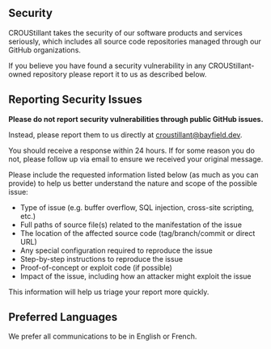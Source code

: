 <!-- BEGIN CROUSTILLANT SECURITY.MD V0.0.9 BLOCK -->

## Security

CROUStillant takes the security of our software products and services seriously, which includes all source code repositories managed through our GitHub organizations.

If you believe you have found a security vulnerability in any CROUStillant-owned repository please report it to us as described below.

## Reporting Security Issues

**Please do not report security vulnerabilities through public GitHub issues.**

Instead, please report them to us directly at [croustillant@bayfield.dev](mailto:croustillant@bayfield.dev).

You should receive a response within 24 hours. If for some reason you do not, please follow up via email to ensure we received your original message.

Please include the requested information listed below (as much as you can provide) to help us better understand the nature and scope of the possible issue:

  * Type of issue (e.g. buffer overflow, SQL injection, cross-site scripting, etc.)
  * Full paths of source file(s) related to the manifestation of the issue
  * The location of the affected source code (tag/branch/commit or direct URL)
  * Any special configuration required to reproduce the issue
  * Step-by-step instructions to reproduce the issue
  * Proof-of-concept or exploit code (if possible)
  * Impact of the issue, including how an attacker might exploit the issue

This information will help us triage your report more quickly.

## Preferred Languages

We prefer all communications to be in English or French.

<!-- END CROUSTILLANT SECURITY.MD BLOCK -->
